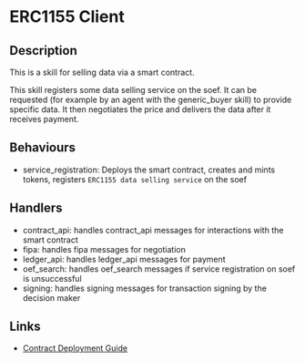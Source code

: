 # ERC1155 Client

## Description

This is a skill for selling data via a smart contract.

This skill registers some data selling service on the soef. It can be requested (for example by an agent with the generic_buyer skill) to provide specific data. It then negotiates the price and delivers the data after it receives payment.

## Behaviours

* service_registration: Deploys the smart contract, creates and mints tokens, registers `ERC1155 data selling service` on the soef

## Handlers

* contract_api: handles contract_api messages for interactions with the smart contract
* fipa: handles fipa messages for negotiation
* ledger_api: handles ledger_api messages for payment
* oef_search: handles oef_search messages if service registration on soef is unsuccessful
* signing: handles signing messages for transaction signing by the decision maker

## Links

* <a href="https://docs.fetch.ai/aea/erc1155-skills/" target="_blank">Contract Deployment Guide</a>
